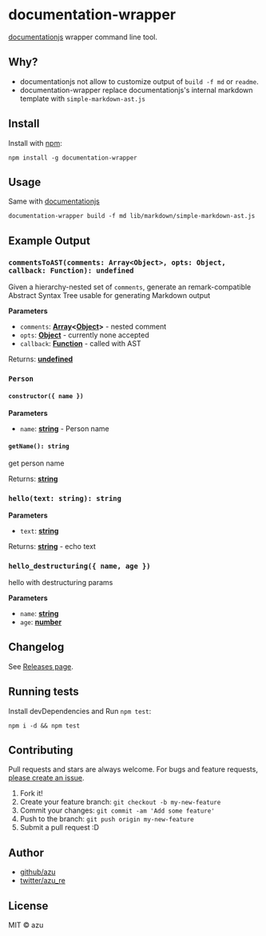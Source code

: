 # documentation-wrapper

[documentationjs](https://github.com/documentationjs/documentation "documentation") wrapper command line tool.

## Why?

-   documentationjs not allow to customize output of `build -f md` or `readme`.
-   documentation-wrapper replace documentationjs's internal markdown template with `simple-markdown-ast.js`

## Install

Install with [npm](https://www.npmjs.com/):

    npm install -g documentation-wrapper

## Usage

Same with [documentationjs](https://github.com/documentationjs/documentation "documentation")

    documentation-wrapper build -f md lib/markdown/simple-markdown-ast.js

## Example Output

### `commentsToAST(comments: Array<Object>, opts: Object, callback: Function): undefined`

Given a hierarchy-nested set of `comments`, generate an remark-compatible
Abstract Syntax Tree usable for generating Markdown output

**Parameters**

-   `comments`: **[Array](https://developer.mozilla.org/en-US/docs/Web/JavaScript/Reference/Global_Objects/Array)&lt;[Object](https://developer.mozilla.org/en-US/docs/Web/JavaScript/Reference/Global_Objects/Object)>** - nested comment
-   `opts`: **[Object](https://developer.mozilla.org/en-US/docs/Web/JavaScript/Reference/Global_Objects/Object)** - currently none accepted
-   `callback`: **[Function](https://developer.mozilla.org/en-US/docs/Web/JavaScript/Reference/Statements/function)** - called with AST

Returns: **[undefined](https://developer.mozilla.org/en-US/docs/Web/JavaScript/Reference/Global_Objects/undefined)**

### `Person`

#### `constructor({ name })`

**Parameters**

-   `name`: **[string](https://developer.mozilla.org/en-US/docs/Web/JavaScript/Reference/Global_Objects/String)** - Person name

#### `getName(): string`

get person name

Returns: **[string](https://developer.mozilla.org/en-US/docs/Web/JavaScript/Reference/Global_Objects/String)**

### `hello(text: string): string`

**Parameters**

-   `text`: **[string](https://developer.mozilla.org/en-US/docs/Web/JavaScript/Reference/Global_Objects/String)**

Returns: **[string](https://developer.mozilla.org/en-US/docs/Web/JavaScript/Reference/Global_Objects/String)** - echo text

### `hello_destructuring({ name, age })`

hello with destructuring params

**Parameters**

-   `name`: **[string](https://developer.mozilla.org/en-US/docs/Web/JavaScript/Reference/Global_Objects/String)**
-   `age`: **[number](https://developer.mozilla.org/en-US/docs/Web/JavaScript/Reference/Global_Objects/Number)**

## Changelog

See [Releases page](https://github.com/azu/documentation-wrapper/releases).

## Running tests

Install devDependencies and Run `npm test`:

    npm i -d && npm test

## Contributing

Pull requests and stars are always welcome.
For bugs and feature requests, [please create an issue](https://github.com/azu/documentation-wrapper/issues).

1.  Fork it!
2.  Create your feature branch: `git checkout -b my-new-feature`
3.  Commit your changes: `git commit -am 'Add some feature'`
4.  Push to the branch: `git push origin my-new-feature`
5.  Submit a pull request :D

## Author

-   [github/azu](https://github.com/azu)
-   [twitter/azu_re](http://twitter.com/azu_re)

## License

MIT © azu
